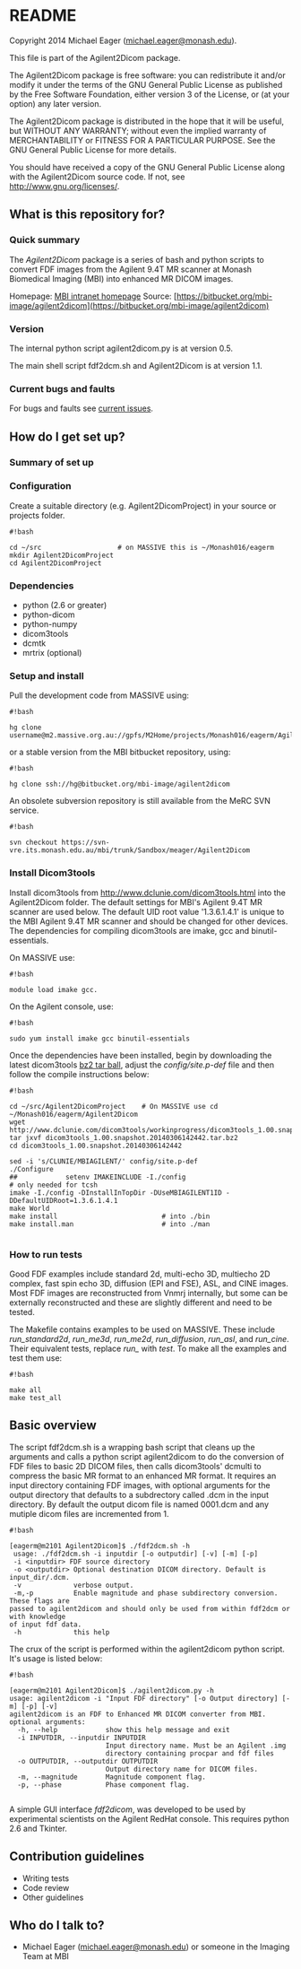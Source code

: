 # README #

  Copyright 2014 Michael Eager  (michael.eager@monash.edu).

  This file is part of the Agilent2Dicom package.

  The Agilent2Dicom package is free software: you can redistribute it
  and/or modify it under the terms of the GNU General Public License
  as published by the Free Software Foundation, either version 3 of
  the License, or (at your option) any later version.  

  The Agilent2Dicom package is distributed in the hope that it will be
  useful, but WITHOUT ANY WARRANTY; without even the implied warranty
  of MERCHANTABILITY or FITNESS FOR A PARTICULAR PURPOSE.  See the
  GNU General Public License for more details.

  You should have received a copy of the GNU General Public License
  along with the Agilent2Dicom source code.  If not, see
  <http://www.gnu.org/licenses/>.


## What is this repository for? ##

### Quick summary ###

The *Agilent2Dicom* package is a series of bash and python scripts to convert FDF
images from the Agilent 9.4T MR scanner at Monash Biomedical Imaging (MBI) into enhanced MR DICOM images.

Homepage: [MBI intranet homepage](https://confluence-vre.its.monash.edu.au/display/MBI/Agilent+FDF+to+Dicom+converter)
Source: [https://bitbucket.org/mbi-image/agilent2dicom](https://bitbucket.org/mbi-image/agilent2dicom)


### Version ###

The internal python script agilent2dicom.py is at version 0.5.

The main shell script fdf2dcm.sh and Agilent2Dicom is at version 1.1.

### Current bugs and faults ###

For bugs and faults see [current issues](https://confluence-vre.its.monash.edu.au/display/MBI/FDF2DCM+debugging).

## How do I get set up? ##

### Summary of set up ###
### Configuration ###


Create a suitable directory (e.g. Agilent2DicomProject) in your source or projects folder.

```
#!bash

cd ~/src                   # on MASSIVE this is ~/Monash016/eagerm
mkdir Agilent2DicomProject
cd Agilent2DicomProject
```


### Dependencies ###

 * python (2.6 or greater)
 * python-dicom
 * python-numpy
 * dicom3tools
 * dcmtk
 * mrtrix (optional)

### Setup and install ###


Pull the development code from MASSIVE using:

```
#!bash

hg clone username@m2.massive.org.au://gpfs/M2Home/projects/Monash016/eagerm/Agilent2Dicom/Agilent2Dicom
```

or a stable version from the MBI bitbucket repository, using:

```
#!bash

hg clone ssh://hg@bitbucket.org/mbi-image/agilent2dicom
```

An obsolete subversion repository is still available from the MeRC SVN service.
```
#!bash

svn checkout https://svn-vre.its.monash.edu.au/mbi/trunk/Sandbox/meager/Agilent2Dicom
```

### Install Dicom3tools ###

Install dicom3tools from http://www.dclunie.com/dicom3tools.html into the
Agilent2Dicom folder.  The default settings for MBI's Agilent 9.4T MR scanner
are used below.  The default UID root value '1.3.6.1.4.1' is unique to the MBI
Agilent 9.4T MR scanner and should be changed for other devices.  The dependencies for 
compiling dicom3tools are imake, gcc and binutil-essentials.

On MASSIVE use: 
```
#!bash

module load imake gcc.  
```

On the Agilent console, use: 
```
#!bash

sudo yum install imake gcc binutil-essentials
```

Once the dependencies have been installed, begin by downloading the latest dicom3tools [bz2 tar ball](http://www.dclunie.com/dicom3tools/workinprogress/), adjust the _config/site.p-def_ file and then follow the compile instructions below: 
```
#!bash

cd ~/src/Agilent2DicomProject    # On MASSIVE use cd ~/Monash016/eagerm/Agilent2Dicom
wget   http://www.dclunie.com/dicom3tools/workinprogress/dicom3tools_1.00.snapshot.20140306142442.tar.bz2
tar jxvf dicom3tools_1.00.snapshot.20140306142442.tar.bz2
cd dicom3tools_1.00.snapshot.20140306142442

sed -i 's/CLUNIE/MBIAGILENT/' config/site.p-def
./Configure
##            setenv IMAKEINCLUDE -I./config                              # only needed for tcsh
imake -I./config -DInstallInTopDir -DUseMBIAGILENT1ID -DDefaultUIDRoot=1.3.6.1.4.1
make World
make install                          # into ./bin
make install.man                      # into ./man
 
```


### How to run tests ###

Good FDF examples include standard 2d, multi-echo 3D, multiecho 2D complex, fast spin echo 3D, diffusion (EPI and FSE), ASL, and CINE images. Most FDF images are reconstructed from Vnmrj internally, but some can be externally reconstructed and these are slightly different and need to be tested.

The Makefile contains examples to be used on MASSIVE. These include *run_standard2d*, *run_me3d*, *run_me2d*, *run_diffusion*, *run_asl*, and *run_cine*. Their equivalent tests, replace *run_* with *test*.  To make all the examples and test them use:
```
#!bash

make all
make test_all
```


## Basic overview ##

The script fdf2dcm.sh is a wrapping bash script that cleans up the arguments and
calls a python script agilent2dicom to do the conversion of FDF files to basic
2D DICOM files, then calls dicom3tools' dcmulti to compress the basic MR format
to an enhanced MR format. It requires an input directory containing FDF images,
with optional arguments for the output directory that defaults to a subdrectory
called .dcm in the input directory. By default the output dicom file is named
0001.dcm and any mutiple dicom files are incremented from 1.


```
#!bash

[eagerm@m2101 Agilent2Dicom]$ ./fdf2dcm.sh -h
 usage: ./fdf2dcm.sh -i inputdir [-o outputdir] [-v] [-m] [-p]
 -i <inputdir> FDF source directory
 -o <outputdir> Optional destination DICOM directory. Default is input_dir/.dcm.
 -v             verbose output.
 -m,-p          Enable magnitude and phase subdirectory conversion. These flags are
passed to agilent2dicom and should only be used from within fdf2dcm or with knowledge
of input fdf data.
 -h             this help
```

The crux of the script is performed within the agilent2dicom python script. It's usage is listed below:

```
#!bash

[eagerm@m2101 Agilent2Dicom]$ ./agilent2dicom.py -h
usage: agilent2dicom -i "Input FDF directory" [-o Output directory] [-m] [-p] [-v]
agilent2dicom is an FDF to Enhanced MR DICOM converter from MBI.
optional arguments:
  -h, --help            show this help message and exit
  -i INPUTDIR, --inputdir INPUTDIR
                        Input directory name. Must be an Agilent .img
                        directory containing procpar and fdf files
  -o OUTPUTDIR, --outputdir OUTPUTDIR
                        Output directory name for DICOM files.
  -m, --magnitude       Magnitude component flag.
  -p, --phase           Phase component flag.
 
```

A simple GUI interface *fdf2dicom*, was developed to be used by experimental scientists on the Agilent RedHat console. This requires python 2.6 and Tkinter.



## Contribution guidelines ##

* Writing tests
* Code review
* Other guidelines

## Who do I talk to? ##

* Michael Eager (michael.eager@monash.edu) or someone in the Imaging Team at MBI